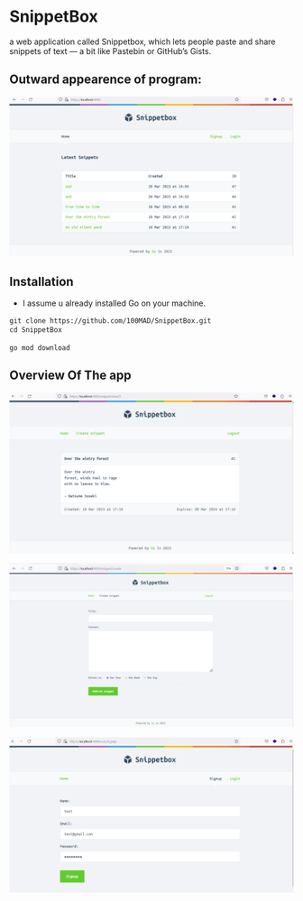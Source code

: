 # SnippetBox
a web application called Snippetbox, which lets people paste and share snippets of text — a bit like Pastebin or GitHub’s Gists.

## Outward appearence of program:
![appearence](https://github.com/100MAD/SnippetBox/blob/main/screenshots/home.PNG)

## Installation
* I assume u already installed Go on your machine.
```
git clone https://github.com/100MAD/SnippetBox.git
cd SnippetBox

go mod download
```

## Overview Of The app

![view](https://github.com/100MAD/SnippetBox/blob/main/screenshots/view.PNG)

![create](https://github.com/100MAD/SnippetBox/blob/main/screenshots/create.PNG)

![signup](https://github.com/100MAD/SnippetBox/blob/main/screenshots/signup.PNG)

